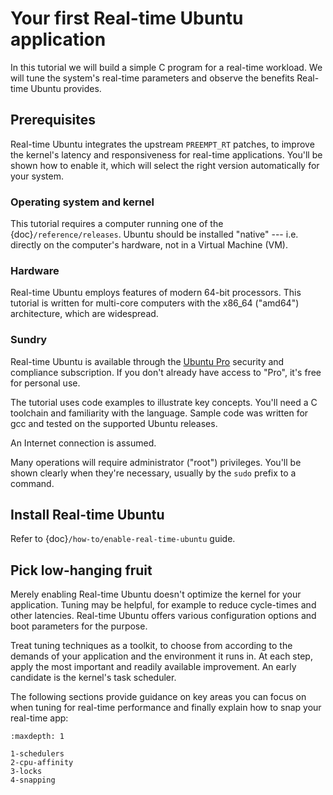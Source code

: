 # Your first Real-time Ubuntu application

In this tutorial we will build a simple C program for a real-time workload.
We will tune the system's real-time parameters and observe the benefits Real-time Ubuntu provides.

## Prerequisites

Real-time Ubuntu integrates the upstream `PREEMPT_RT` patches, to improve the kernel's latency and responsiveness for real-time applications.
You'll be shown how to enable it, which will select the right version automatically for your system.

### Operating system and kernel

This tutorial requires a computer running one of the {doc}`/reference/releases`.
Ubuntu should be installed "native" --- i.e. directly on the computer's hardware, not in a Virtual Machine (VM).

### Hardware

Real-time Ubuntu employs features of modern 64-bit processors.
This tutorial is written for multi-core computers with the x86\_64 ("amd64") architecture, which are widespread.

### Sundry

Real-time Ubuntu is available through the [Ubuntu Pro](https://ubuntu.com/pro) security and compliance subscription.
If you don't already have access to "Pro", it's free for personal use.

The tutorial uses code examples to illustrate key concepts.
You'll need a C toolchain and familiarity with the language.
Sample code was written for gcc and tested on the supported Ubuntu releases.

An Internet connection is assumed.

Many operations will require administrator ("root") privileges.
You'll be shown clearly when they're necessary, usually by the `sudo` prefix to a command.

## Install Real-time Ubuntu

Refer to {doc}`/how-to/enable-real-time-ubuntu` guide.

## Pick low-hanging fruit

Merely enabling Real-time Ubuntu doesn't optimize the kernel for your application.
Tuning may be helpful, for example to reduce cycle-times and other latencies.
Real-time Ubuntu offers various configuration options and boot parameters for the purpose.

Treat tuning techniques as a toolkit, to choose from according to the demands of your application and the environment it runs in.
At each step, apply the most important and readily available improvement.
An early candidate is the kernel's task scheduler.

The following sections provide guidance on key areas you can focus on when tuning for real-time performance and finally explain how to snap your real-time app:

```{toctree}
:maxdepth: 1

1-schedulers
2-cpu-affinity
3-locks
4-snapping
```
